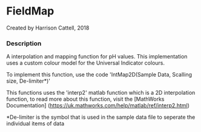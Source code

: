 # FieldMap

Created by Harrison Cattell, 2018

### Description

A interpolation and mapping function for pH values. This implementation uses a custom colour model for the Universal Indicator colours.

To implement this function, use the code 'IntMap2D(Sample Data, Scalling size, De-limiter*)'

This functions uses the 'interp2' matlab function which is a 2D interpolation function, to read more about this function, visit the [MathWorks Documentation] (https://uk.mathworks.com/help/matlab/ref/interp2.html)

*De-limiter is the symbol that is used in the sample data file to seperate the individual items of data
